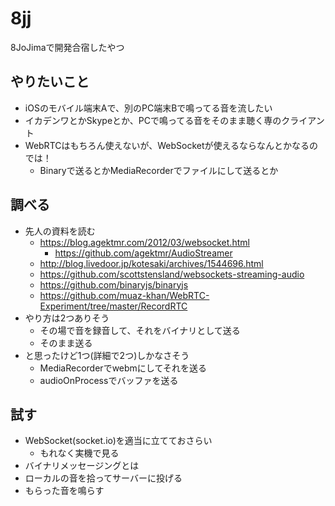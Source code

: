 # 8jj
8JoJimaで開発合宿したやつ

## やりたいこと
- iOSのモバイル端末Aで、別のPC端末Bで鳴ってる音を流したい
- イカデンワとかSkypeとか、PCで鳴ってる音をそのまま聴く専のクライアント
- WebRTCはもちろん使えないが、WebSocketが使えるならなんとかなるのでは！
  - Binaryで送るとかMediaRecorderでファイルにして送るとか

## 調べる
- 先人の資料を読む
  - https://blog.agektmr.com/2012/03/websocket.html
    - https://github.com/agektmr/AudioStreamer
  - http://blog.livedoor.jp/kotesaki/archives/1544696.html
  - https://github.com/scottstensland/websockets-streaming-audio
  - https://github.com/binaryjs/binaryjs
  - https://github.com/muaz-khan/WebRTC-Experiment/tree/master/RecordRTC
- やり方は2つありそう
  - その場で音を録音して、それをバイナリとして送る
  - そのまま送る
- と思ったけど1つ(詳細で2つ)しかなさそう
  - MediaRecorderでwebmにしてそれを送る
  - audioOnProcessでバッファを送る

## 試す
- WebSocket(socket.io)を適当に立てておさらい
  - もれなく実機で見る
- バイナリメッセージングとは
- ローカルの音を拾ってサーバーに投げる
- もらった音を鳴らす
